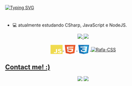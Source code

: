 [![Typing SVG](https://readme-typing-svg.herokuapp.com/?color=0e75b6&size=35&center=true&vCenter=true&width=1000&lines=+Hello+World!+Prazer+Henry+Silva!+:%29)](https://git.io/typing-svg)

#
- 💻 atualmente estudando CSharp, JavaScript e NodeJS.

<div align="center">
  <a href="https://github.com/HenrySilva">
  <img height="165em" src="https://github-readme-stats.vercel.app/api?username=HenrySilva&theme=tokyonight&hide_border=false&include_all_commits=false&count_private=false"/>
  <img height="165em" src="https://github-readme-stats.vercel.app/api/top-langs/?username=HenrySilva&theme=tokyonight&hide_border=false&include_all_commits=false&count_private=false&layout=compact"/>
</div>

<div style="display: inline_block" align="center"><br>
  <img align="center" alt="Rafa-Js" height="30" width="40" src="https://raw.githubusercontent.com/devicons/devicon/master/icons/javascript/javascript-plain.svg">
  <img align="center" alt="Rafa-HTML" height="30" width="40" src="https://raw.githubusercontent.com/devicons/devicon/master/icons/html5/html5-original.svg">
  <img align="center" alt="Rafa-CSS" height="30" width="40" src="https://raw.githubusercontent.com/devicons/devicon/master/icons/css3/css3-original.svg">
  <img align="center" alt="Rafa-CSS" height="30" width="40" src="https://cdn.jsdelivr.net/gh/devicons/devicon/icons/java/java-original.svg">
</div>
  
  ##

 ## Contact me! :)
<div align="center"> 
  <a href = "mailto:henryfernandodasilva@gmail.com"><img src="https://img.shields.io/badge/-Gmail-%23333?style=for-the-badge&logo=gmail&logoColor=white" target="_blank"></a>
  <a href="https://www.linkedin.com/in/Henry--Silva/" target="_blank"><img src="https://img.shields.io/badge/-LinkedIn-%230077B5?style=for-the-badge&logo=linkedin&logoColor=white" target="_blank"></a>  
</div>
